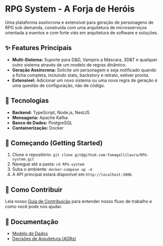 # RPG System - A Forja de Heróis

Uma plataforma assíncrona e extensível para geração de personagens de RPG sob demanda, construída com uma arquitetura de microsserviços orientada a eventos e com forte viés em arquitetura de software e soluções.

## ✨ Features Principais

-   **Multi-Sistema:** Suporte para D&D, Vampiro a Máscara, 3D&T e qualquer outro sistema através de um modelo de regras dinâmico.
-   **Geração Assíncrona:** Solicite um personagem e seja notificado quando a ficha completa, incluindo stats, backstory e retrato, estiver pronta.
-   **Extensível:** Adicionar um novo sistema ou uma nova regra de geração é uma questão de configuração, não de código.

## 🚀 Tecnologias

-   **Backend:** TypeScript, Node.js, NestJS
-   **Mensageria:** Apache Kafka
-   **Banco de Dados:** PostgreSQL
-   **Containerização:** Docker

## 🏁 Começando (Getting Started)

1.  Clone o repositório: `git clone git@github.com:fumagallilaura/RPG-system.git`
2.  Navegue até a pasta: `cd RPG-system`
3.  Suba o ambiente: `docker-compose up -d`
4.  A API principal estará disponível em `http://localhost:3000`.

## 🤝 Como Contribuir

Leia nosso [Guia de Contribuição](CONTRIBUTING.md) para entender nosso fluxo de trabalho e como você pode nos ajudar.

## 📄 Documentação

-   [Modelo de Dados](docs/data-model.md)
-   [Decisões de Arquitetura (ADRs)](docs/architecture-decision-record/)
